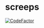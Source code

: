 # screeps
[![CodeFactor](https://www.codefactor.io/repository/github/x-rays5/screeps/badge)](https://www.codefactor.io/repository/github/x-rays5/screeps)

